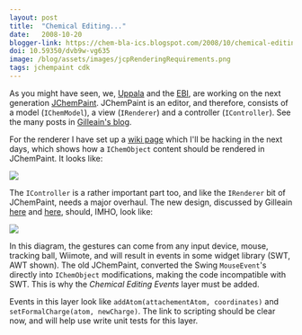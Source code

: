 ```yaml
---
layout: post
title:  "Chemical Editing..."
date:   2008-10-20
blogger-link: https://chem-bla-ics.blogspot.com/2008/10/chemical-editing.html
doi: 10.59350/dvb9w-vg635
image: /blog/assets/images/jcpRenderingRequirements.png
tags: jchempaint cdk
---
```


As you might have seen, we, [Uppala](http://www.bioclipse.net/) and the [EBI](http://www.ebi.ac.uk/steinbeck/), are working on the next generation
[JChemPaint](https://apps.sourceforge.net/mediawiki/cdk/index.php?title=JChemPaint). JChemPaint is an editor, and therefore, consists of a model
(`IChemModel`), a view (`IRenderer`) and a controller (`IController`). See the many posts in [Gilleain's blog](http://gilleain.blogspot.com/).

For the renderer I have set up a [wiki page](https://apps.sourceforge.net/mediawiki/cdk/index.php?title=JChemPaint_Rendering_Modules)
which I'll be hacking in the next days, which shows how a `IChemObject` content should be rendered in JChemPaint. It looks like:

![](/blog/assets/images/jcpRenderingRequirements.png)

The `IController` is a rather important part too, and like the `IRenderer` bit of JChemPaint, needs a major overhaul. The new design,
discussed by Gilleain [here](http://gilleain.blogspot.com/2008/09/interface-relays-and-controller-modules.html) and
[here](http://gilleain.blogspot.com/2008/09/current-controller-architecture.html), should, IMHO, look like:

![](/blog/assets/images/Jcp_editing.png)

In this diagram, the gestures can come from any input device, mouse, tracking ball, Wiimote, and will result in events in some
widget library (SWT, AWT shown). The old JChemPaint, converted the Swing `MouseEvent`'s directly into `IChemObject` modifications,
making the code incompatible with SWT. This is why the *Chemical Editing Events* layer must be added.

Events in this layer look like `addAtom(attachementAtom, coordinates)` and `setFormalCharge(atom, newCharge)`.
The link to scripting should be clear now, and will help use write unit tests for this layer.
